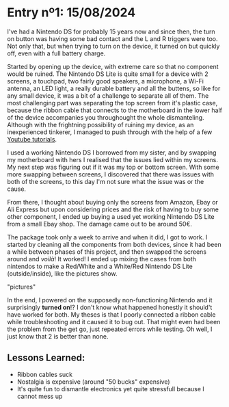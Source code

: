 # Entry nº1: 15/08/2024

I've had a Nintendo DS for probably 15 years now and since then, the turn on button was having some bad 
 contact and the L and R triggers were too. Not only that, but when trying to turn on the device, it turned on but 
 quickly off, even with a full battery charge.

Started by opening up the device, with extreme care so that no component would be ruined. The Nintendo DS Lite is
 quite small for a device with 2 screens, a touchpad, two fairly good speakers, a microphone, a Wi-Fi antenna, an LED light, a really durable battery and all the buttens, so like for any small device, it was a bit of a challenge to separate all of them. The most challenging part was separating the top screen from it's plastic case, because the ribbon cable that connects to the motherboard in the lower half of the device accompanies you throughought the whole dismanteling. Although with the frightning possibility of ruining my device, as an inexperienced tinkerer, I managed to push through with the help of a few [Youtube tutorials](https://www.youtube.com/watch?v=Bfow_e5AhpE&pp=ygUjbmludGVuZG8gZHMgbGl0ZSBzY3JlZW4gcmVwbGFjZW1lbnQ%3D).

I used a working Nintendo DS I borrowed from my sister, and by swapping my motherboard with hers I realised that
 the issues lied within my screens. My next step was figuring out if it was my top or bottom screen. With some more
 swapping between screens, I discovered that there was issues with both of the screens, to this day I'm not sure what the issue was or the cause.

From there, I thought about buying only the screens from Amazon, Ebay or Ali Express but upon considering prices
 and the risk of having to buy some other component, I ended up buying a used yet working Nintendo DS Lite from a small Ebay shop. The damage came out to be around 50€.

The package took only a week to arrive and when it did, I got to work. I started by cleaning all the components
 from both devices, since it had been a while between phases of this project, and then swapped the screens around and *voilà*! It worked! I ended up mixing the cases from both nintendos to make a Red/White and a White/Red Nintendo DS Lite (outside/inside), like the pictures show.

"pictures"

In the end, I powered on the supposedly non-functioning Nintendo and it surprisingly **turned on**!? I don't know
 what happened honestly it should't have worked for both. My theses is that I poorly connected a ribbon cable while troubleshooting and it caused it to bug out. That might even had been the problem from the get go, just repeated errors while testing. Oh well, I just know that 2 is better than none.

## Lessons Learned:
 - Ribbon cables suck
 - Nostalgia is expensive (around "50 bucks" expensive)
 - It's quite fun to dismantle electronics yet quite stressfull because I cannot mess up
